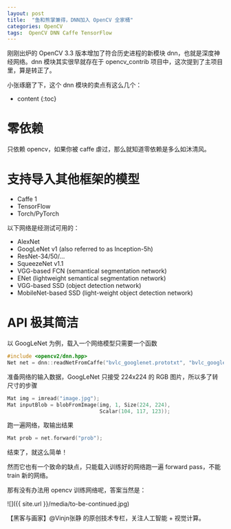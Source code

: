 ```yaml
---
layout: post
title:  "鱼和熊掌兼得，DNN加入 OpenCV 全家桶"
categories: OpenCV
tags:  OpenCV DNN Caffe TensorFlow
---
```


刚刚出炉的 OpenCV 3.3 版本增加了符合历史进程的新模块 dnn，也就是深度神经网络。dnn 模块其实很早就存在于 opencv_contrib 项目中，这次提到了主项目里，算是转正了。

小张琢磨了下，这个 dnn 模块的卖点有这么几个：

* content
{:toc}




零依赖
===
只依赖 opencv，如果你被 caffe 虐过，那么就知道零依赖是多么如沐清风。

支持导入其他框架的模型
===
- Caffe 1
- TensorFlow
- Torch/PyTorch

以下网络是经测试可用的：

- AlexNet
- GoogLeNet v1 (also referred to as Inception-5h)
- ResNet-34/50/...
- SqueezeNet v1.1
- VGG-based FCN (semantical segmentation network)
- ENet (lightweight semantical segmentation network)
- VGG-based SSD (object detection network)
- MobileNet-based SSD (light-weight object detection network)

API 极其简洁
===
以 GoogLeNet 为例，载入一个网络模型只需要一个函数

```C++
#include <opencv2/dnn.hpp>
Net net = dnn::readNetFromCaffe("bvlc_googlenet.prototxt", "bvlc_googlenet.caffemodel");
```
准备网络的输入数据，GoogLeNet 只接受 224x224 的 RGB 图片，所以多了转尺寸的步骤
```C++
Mat img = imread("image.jpg");
Mat inputBlob = blobFromImage(img, 1, Size(224, 224),
                              Scalar(104, 117, 123));
```
跑一遍网络，取输出结果
```C++
Mat prob = net.forward("prob");
```
结束了，就这么简单！


然而它也有一个致命的缺点，只能载入训练好的网络跑一遍 forward pass，不能 train 新的网络。

那有没有办法用 opencv 训练网络呢，答案当然是：

![]({{ site.url }}/media/to-be-continued.jpg)

【黑客与画家】@Vinjn张静 的原创技术专栏，关注人工智能 + 视觉计算。
